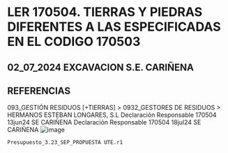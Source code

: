 # LER 170504. TIERRAS Y PIEDRAS DIFERENTES A LAS ESPECIFICADAS EN EL CODIGO 170503
## 02_07_2024 EXCAVACION S.E. CARIÑENA



## REFERENCIAS
093_GESTIÓN RESIDUOS [+TIERRAS] > 0932_GESTORES DE RESIDUOS > HERMANOS ESTEBAN LONGARES, S.L
Declaración Responsable 170504 13jun24 SE CARIÑENA
Declaración Responsable 170504 18jul24 SE CARIÑENA
![image](https://github.com/user-attachments/assets/b57e54f9-f588-41c9-88c4-c02d715a0560)


`Presupuesto_3.23_SEP_PROPUESTA UTE.r1` 

